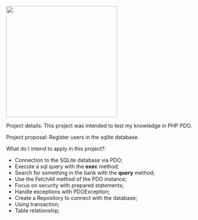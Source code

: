 <img style="width: 300px;" src="https://upload.wikimedia.org/wikipedia/commons/thumb/3/31/Webysther_20160423_-_Elephpant.svg/2560px-Webysther_20160423_-_Elephpant.svg.png" />

Project details: This project was intended to test my knowledge in PHP PDO.

Project proposal: Register users in the sqlite database.

What do I intend to apply in this project?:

- Connection to the SQLite database via PDO;
- Execute a sql query with the **exec** method;
- Search for something in the bank with the **query** method;
- Use the FetchAll method of the PDO instance;
- Focus on security with prepared statements;
- Handle exceptions with PDOException;
- Create a Repository to connect with the database;
- Using transaction;
- Table relationship;
  ​